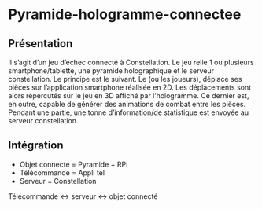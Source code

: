 # Pyramide-hologramme-connectee

## Présentation

Il s’agit d’un jeu d’échec connecté à Constellation. Le jeu relie 1 ou plusieurs smartphone/tablette, une pyramide holographique et le serveur constellation.
Le principe est le suivant. Le (ou les joueurs), déplace ses pièces sur l’application smartphone réalisée en 2D. Les déplacements sont alors répercutés sur le jeu en 3D affiché par l’hologramme. Ce dernier est, en outre, capable de générer des animations de combat entre les pièces. Pendant une partie, une tonne d’information/de statistique est envoyée au serveur constellation.

## Intégration

- Objet connecté = Pyramide + RPi
- Télécommande = Appli tel
- Serveur = Constellation

Télécommande <-> serveur <-> objet connecté

